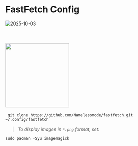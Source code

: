 # FastFetch Config
![2025-10-03](https://github.com/user-attachments/assets/c377f771-c225-4883-8557-d34cad929edb)

<a id="installation"></a>  
<img src="https://github.com/user-attachments/assets/7e1e2fa0-ab50-4901-a024-fe731fb44ab3" width="200"/>
---

```
 git clone https://github.com/Namelessmode/fastfetch.git ~/.config/fastfetch
```

> _To display images in `*.png` format, set_:

```
sudo pacman -Syu imagemagick
```
